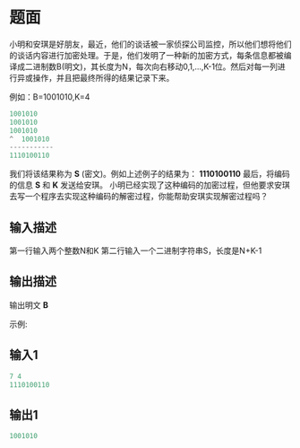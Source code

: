 # 题面

小明和安琪是好朋友，最近，他们的谈话被一家侦探公司监控，所以他们想将他们的谈话内容进行加密处理。于是，他们发明了一种新的加密方式，每条信息都被编译成二进制数B(明文)，其长度为N，每次向右移动0,1,...,K-1位。然后对每一列进行异或操作，并且把最终所得的结果记录下来。

例如：B=1001010,K=4

``` javascript
1001010
1001010
1001010
^  1001010
-----------
1110100110
```

我们将该结果称为 __S__ (密文)。例如上述例子的结果为：
__1110100110__
最后，将编码的信息 __S__ 和 __K__ 发送给安琪。
小明已经实现了这种编码的加密过程，但他要求安琪去写一个程序去实现这种编码的解密过程，你能帮助安琪实现解密过程吗？

## 输入描述

第一行输入两个整数N和K
第二行输入一个二进制字符串S，长度是N+K-1

## 输出描述

输出明文 __B__

示例:

## 输入1

``` javascript
7 4
1110100110
```

## 输出1

``` javascript
1001010
```
